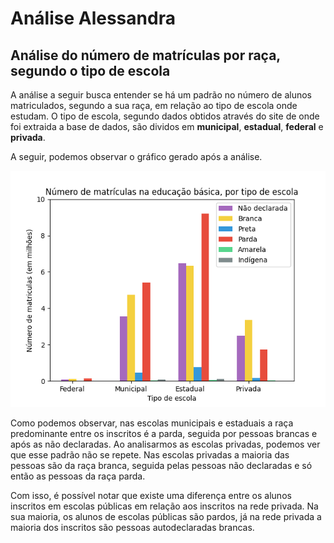 # Análise Alessandra

## Análise do número de matrículas por raça, segundo o tipo de escola

A análise a seguir busca entender se há um padrão no número de alunos matriculados, segundo a sua raça, em relação ao tipo de escola onde 
estudam. 
O tipo de escola, segundo dados obtidos através do site de onde foi extraida a base de dados, são dividos em **municipal**, **estadual**, 
**federal** e **privada**.

A seguir, podemos observar o gráfico gerado após a análise.

![](grafico_Ale.png)

Como podemos observar, nas escolas municipais e estaduais a raça predominante entre os inscritos é a parda, seguida por pessoas brancas e 
após as não declaradas. Ao analisarmos as escolas privadas, podemos ver que esse padrão não se repete. Nas escolas privadas a maioria das 
pessoas são da raça branca, seguida pelas pessoas não declaradas e só então as pessoas da raça parda.

Com isso, é possível notar que existe uma diferença entre os alunos inscritos em escolas públicas em relação aos inscritos na rede privada. 
Na sua maioria, os alunos de escolas públicas são pardos, já na rede privada a maioria dos inscritos são pessoas autodeclaradas brancas.
